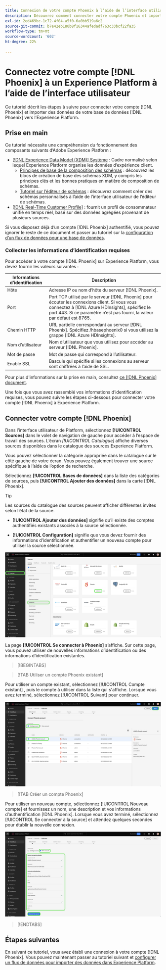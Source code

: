 ```yaml
---
title: Connexion de votre compte Phoenix à l’aide de l’interface utilisateur Experience Platform
description: Découvrez comment connecter votre compte Phoenix et importer des données de votre base de données Phoenix vers Experience Platform à l’aide de l’interface utilisateur.
exl-id: 2ed469bc-1c72-4f04-a5f0-6a0bb519a6c2
source-git-commit: b7e42eb180b8f16344afedadf763c33bcf22fa35
workflow-type: tm+mt
source-wordcount: '602'
ht-degree: 22%

---
```


# Connectez votre compte [!DNL Phoenix] à un Experience Platform à l’aide de l’interface utilisateur

Ce tutoriel décrit les étapes à suivre pour connecter votre compte [!DNL Phoenix] et importer des données de votre base de données [!DNL Phoenix] vers l’Experience Platform.

## Prise en main

Ce tutoriel nécessite une compréhension du fonctionnement des composants suivants d’Adobe Experience Platform :

* [[!DNL Experience Data Model (XDM)] Système](../../../../../xdm/home.md) : Cadre normalisé selon lequel Experience Platform organise les données d’expérience client. 
   * [Principes de base de la composition des schémas](../../../../../xdm/schema/composition.md) : découvrez les blocs de création de base des schémas XDM, y compris les principes clés et les bonnes pratiques en matière de composition de schémas.
   * [Tutoriel sur l’éditeur de schémas](../../../../../xdm/tutorials/create-schema-ui.md) : découvrez comment créer des schémas personnalisés à l’aide de l’interface utilisateur de l’éditeur de schémas.
* [[!DNL Real-Time Customer Profile]](../../../../../profile/home.md) : fournit un profil de consommateur unifié en temps réel, basé sur des données agrégées provenant de plusieurs sources.

Si vous disposez déjà d’un compte [!DNL Phoenix] authentifié, vous pouvez ignorer le reste de ce document et passer au tutoriel sur la [configuration d’un flux de données pour une base de données](../../dataflow/databases.md).

### Collecter les informations d’identification requises

Pour accéder à votre compte [!DNL Phoenix] sur Experience Platform, vous devez fournir les valeurs suivantes :

| Informations d’identification | Description |
| --- | --- |
| Hôte | Adresse IP ou nom d’hôte du serveur [!DNL Phoenix]. |
| Port | Port TCP utilisé par le serveur [!DNL Phoenix] pour écouter les connexions client. Si vous vous connectez à [!DNL Azure HDInsights], spécifiez le port 443. Si ce paramètre n’est pas fourni, la valeur par défaut est 8765. |
| Chemin HTTP | URL partielle correspondant au serveur [!DNL Phoenix]. Spécifiez /hbasephoenix0 si vous utilisez la grappe [!DNL Azure HDInsights]. |
| Nom d’utilisateur | Nom d’utilisateur que vous utilisez pour accéder au serveur [!DNL Phoenix]. |
| Mot de passe | Mot de passe qui correspond à l’utilisateur. |
| Enable SSL | Bascule qui spécifie si les connexions au serveur sont chiffrées à l’aide de SSL. |

Pour plus d&#39;informations sur la prise en main, consultez [ce [!DNL Phoenix] document](https://python-phoenixdb.readthedocs.io/en/latest/api.html).

Une fois que vous avez rassemblé vos informations d’identification requises, vous pouvez suivre les étapes ci-dessous pour connecter votre compte [!DNL Phoenix] à Experience Platform.

## Connecter votre compte [!DNL Phoenix]

Dans l’interface utilisateur de Platform, sélectionnez **[!UICONTROL Sources]** dans le volet de navigation de gauche pour accéder à l’espace de travail des sources. L’écran *[!UICONTROL Catalogue]* affiche diverses sources disponibles dans le catalogue des sources Experience Platform.

Vous pouvez sélectionner la catégorie appropriée dans le catalogue sur le côté gauche de votre écran. Vous pouvez également trouver une source spécifique à l’aide de l’option de recherche.

Sélectionnez **[!UICONTROL Bases de données]** dans la liste des catégories de sources, puis **[!UICONTROL Ajouter des données]** dans la carte [!DNL Phoenix].

>[!TIP]
>
>Les sources du catalogue des sources peuvent afficher différentes invites selon l’état de la source.
> 
>* **[!UICONTROL Ajouter des données]** signifie qu’il existe des comptes authentifiés existants associés à la source sélectionnée.
>
>* **[!UICONTROL Configuration]** signifie que vous devez fournir des informations d’identification et authentifier un nouveau compte pour utiliser la source sélectionnée.

![Catalogue des sources sur l’interface utilisateur Experience Platform avec la carte source Phoenix sélectionnée.](../../../../images/tutorials/create/phoenix/catalog.png)

La page **[!UICONTROL Se connecter à Phoenix]** s’affiche. Sur cette page, vous pouvez utiliser de nouvelles informations d’identification ou des informations d’identification existantes.

>[!BEGINTABS]

>[!TAB Utiliser un compte Phoenix existant]

Pour utiliser un compte existant, sélectionnez [!UICONTROL Compte existant] , puis le compte à utiliser dans la liste qui s&#39;affiche. Lorsque vous avez terminé, sélectionnez [!UICONTROL Suivant] pour continuer.

![Liste des comptes de base de données Phoenix authentifiés qui existent déjà dans votre organisation.](../../../../images/tutorials/create/phoenix/existing.png)

>[!TAB Créer un compte Phoenix]

Pour utiliser un nouveau compte, sélectionnez [!UICONTROL Nouveau compte] et fournissez un nom, une description et vos informations d’authentification [!DNL Phoenix]. Lorsque vous avez terminé, sélectionnez [!UICONTROL Se connecter à la source] et attendez quelques secondes pour établir la nouvelle connexion.

![Nouvelle interface de compte dans laquelle vous pouvez fournir des informations d’authentification et créer un compte Phoenix.](../../../../images/tutorials/create/phoenix/new.png)

>[!ENDTABS]

## Étapes suivantes

En suivant ce tutoriel, vous avez établi une connexion à votre compte [!DNL Phoenix]. Vous pouvez maintenant passer au tutoriel suivant et [configurer un flux de données pour importer des données dans Experience Platform](../../dataflow/databases.md).
